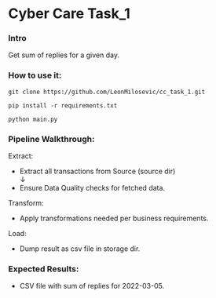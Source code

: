 # Cyber Care Task_1

### Intro

Get sum of replies for a given day.

### How to use it:

```
git clone https://github.com/LeonMilosevic/cc_task_1.git
```

```
pip install -r requirements.txt
```

```
python main.py
```

### Pipeline Walkthrough:

Extract:

- Extract all transactions from Source (source dir)<br />
&darr;
- Ensure Data Quality checks for fetched data.<br />

Transform:

- Apply transformations needed per business requirements.<br />

Load:
- Dump result as csv file in storage dir. <br />

### Expected Results:

- CSV file with sum of replies for 2022-03-05.